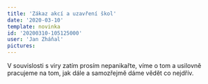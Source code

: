```yaml
---
title: 'Zákaz akcí a uzavření škol'
date: '2020-03-10'
template: novinka
id: '20200310-105125000'
user: 'Jan Zháňal'
pictures:
---
```

 V souvislosti s viry zatím prosím nepanikařte, víme o tom a usilovně pracujeme na tom, jak dále a samozřejmě dáme vědět co nejdřív.
